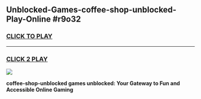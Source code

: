 
## Unblocked-Games-coffee-shop-unblocked-Play-Online #r9o32
<h3>
<a href="https://news.freeplayer.one?title=coffee-shop-unblocked&ref=3">CLICK TO PLAY</a></h3>
<hr>

<h3>
<a href="https://news.freeplayer.one?title=coffee-shop-unblocked&ref=3">CLICK 2 PLAY</a>
  
</h3>

<a href="https://news.freeplayer.one?title=coffee-shop-unblocked&ref=3"><img src="https://clearcache.store/games.png"></a>


**coffee-shop-unblocked games unblocked: Your Gateway to Fun and Accessible Online Gaming**
